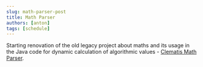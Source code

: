 ```yaml
---
slug: math-parser-post
title: Math Parser
authors: [anton]
tags: [schedule]
---
```


Starting renovation of the old legacy project about maths 
and its usage in the Java code for dynamic calculation of 
algorithmic values - [Clematis Math Parser](https://github.com/grauds/clematis.math.parser).
